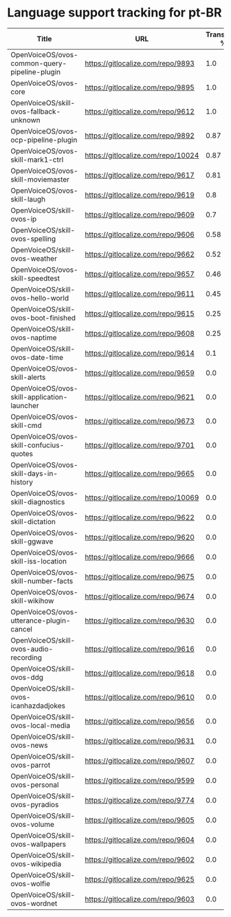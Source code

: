 # Language support tracking for pt-BR

| Title | URL | Translated % | Total Chars | Total Words | Untranslated Chars | Untranslated Words | Translated Chars | Translated Words |
| --- | --- | --- | --- | --- | --- | --- | --- | --- |
| OpenVoiceOS/ovos-common-query-pipeline-plugin | https://gitlocalize.com/repo/9893 | 1.0 | 67 | 15 | 0 | 0 | 67 | 15 |
| OpenVoiceOS/ovos-core | https://gitlocalize.com/repo/9895 | 1.0 | 935 | 153 | 0 | 0 | 935 | 153 |
| OpenVoiceOS/skill-ovos-fallback-unknown | https://gitlocalize.com/repo/9612 | 1.0 | 829 | 175 | 0 | 0 | 829 | 175 |
| OpenVoiceOS/ovos-ocp-pipeline-plugin | https://gitlocalize.com/repo/9892 | 0.87 | 2606 | 304 | 345 | 51 | 2261 | 253 |
| OpenVoiceOS/ovos-skill-mark1-ctrl | https://gitlocalize.com/repo/10024 | 0.87 | 2778 | 463 | 371 | 69 | 2407 | 394 |
| OpenVoiceOS/ovos-skill-moviemaster | https://gitlocalize.com/repo/9617 | 0.81 | 4577 | 639 | 865 | 130 | 3712 | 509 |
| OpenVoiceOS/ovos-skill-laugh | https://gitlocalize.com/repo/9619 | 0.8 | 291 | 41 | 57 | 13 | 234 | 28 |
| OpenVoiceOS/skill-ovos-ip | https://gitlocalize.com/repo/9609 | 0.7 | 1009 | 190 | 299 | 37 | 710 | 153 |
| OpenVoiceOS/skill-ovos-spelling | https://gitlocalize.com/repo/9606 | 0.58 | 238 | 35 | 100 | 16 | 138 | 19 |
| OpenVoiceOS/skill-ovos-weather | https://gitlocalize.com/repo/9662 | 0.52 | 13453 | 2231 | 6465 | 1166 | 6988 | 1065 |
| OpenVoiceOS/ovos-skill-speedtest | https://gitlocalize.com/repo/9657 | 0.46 | 560 | 80 | 305 | 33 | 255 | 47 |
| OpenVoiceOS/skill-ovos-hello-world | https://gitlocalize.com/repo/9611 | 0.45 | 503 | 86 | 278 | 40 | 225 | 46 |
| OpenVoiceOS/skill-ovos-boot-finished | https://gitlocalize.com/repo/9615 | 0.25 | 1661 | 202 | 1243 | 168 | 418 | 34 |
| OpenVoiceOS/skill-ovos-naptime | https://gitlocalize.com/repo/9608 | 0.25 | 950 | 159 | 708 | 115 | 242 | 44 |
| OpenVoiceOS/skill-ovos-date-time | https://gitlocalize.com/repo/9614 | 0.1 | 11254 | 2127 | 10127 | 1933 | 1127 | 194 |
| OpenVoiceOS/ovos-skill-alerts | https://gitlocalize.com/repo/9659 | 0.0 | 6736 | 1159 | 6736 | 1159 | 0 | 0 |
| OpenVoiceOS/ovos-skill-application-launcher | https://gitlocalize.com/repo/9621 | 0.0 | 533 | 61 | 533 | 61 | 0 | 0 |
| OpenVoiceOS/ovos-skill-cmd | https://gitlocalize.com/repo/9673 | 0.0 | 101 | 11 | 101 | 11 | 0 | 0 |
| OpenVoiceOS/ovos-skill-confucius-quotes | https://gitlocalize.com/repo/9701 | 0.0 | 10694 | 1962 | 10694 | 1962 | 0 | 0 |
| OpenVoiceOS/ovos-skill-days-in-history | https://gitlocalize.com/repo/9665 | 0.0 | 10846902 | 1751706 | 10846902 | 1751706 | 0 | 0 |
| OpenVoiceOS/ovos-skill-diagnostics | https://gitlocalize.com/repo/10069 | 0.0 | 1683 | 305 | 1683 | 305 | 0 | 0 |
| OpenVoiceOS/ovos-skill-dictation | https://gitlocalize.com/repo/9622 | 0.0 | 6022 | 867 | 6022 | 867 | 0 | 0 |
| OpenVoiceOS/ovos-skill-ggwave | https://gitlocalize.com/repo/9620 | 0.0 | 724 | 81 | 724 | 81 | 0 | 0 |
| OpenVoiceOS/ovos-skill-iss-location | https://gitlocalize.com/repo/9666 | 0.0 | 2993 | 483 | 2993 | 483 | 0 | 0 |
| OpenVoiceOS/ovos-skill-number-facts | https://gitlocalize.com/repo/9675 | 0.0 | 557 | 76 | 557 | 76 | 0 | 0 |
| OpenVoiceOS/ovos-skill-wikihow | https://gitlocalize.com/repo/9674 | 0.0 | 471 | 74 | 471 | 74 | 0 | 0 |
| OpenVoiceOS/ovos-utterance-plugin-cancel | https://gitlocalize.com/repo/9630 | 0.0 | 220 | 36 | 220 | 36 | 0 | 0 |
| OpenVoiceOS/skill-ovos-audio-recording | https://gitlocalize.com/repo/9616 | 0.0 | 2458 | 375 | 2458 | 375 | 0 | 0 |
| OpenVoiceOS/skill-ovos-ddg | https://gitlocalize.com/repo/9618 | 0.0 | 1731 | 287 | 1731 | 287 | 0 | 0 |
| OpenVoiceOS/skill-ovos-icanhazdadjokes | https://gitlocalize.com/repo/9610 | 0.0 | 84445 | 15866 | 84445 | 15866 | 0 | 0 |
| OpenVoiceOS/skill-ovos-local-media | https://gitlocalize.com/repo/9656 | 0.0 | 1352 | 254 | 1352 | 254 | 0 | 0 |
| OpenVoiceOS/skill-ovos-news | https://gitlocalize.com/repo/9631 | 0.0 | 630 | 86 | 630 | 86 | 0 | 0 |
| OpenVoiceOS/skill-ovos-parrot | https://gitlocalize.com/repo/9607 | 0.0 | 2052 | 360 | 2052 | 360 | 0 | 0 |
| OpenVoiceOS/skill-ovos-personal | https://gitlocalize.com/repo/9599 | 0.0 | 1027 | 148 | 1027 | 148 | 0 | 0 |
| OpenVoiceOS/skill-ovos-pyradios | https://gitlocalize.com/repo/9774 | 0.0 | 63 | 7 | 63 | 7 | 0 | 0 |
| OpenVoiceOS/skill-ovos-volume | https://gitlocalize.com/repo/9605 | 0.0 | 1485 | 266 | 1485 | 266 | 0 | 0 |
| OpenVoiceOS/skill-ovos-wallpapers | https://gitlocalize.com/repo/9604 | 0.0 | 1304 | 133 | 1304 | 133 | 0 | 0 |
| OpenVoiceOS/skill-ovos-wikipedia | https://gitlocalize.com/repo/9602 | 0.0 | 1339 | 195 | 1339 | 195 | 0 | 0 |
| OpenVoiceOS/skill-ovos-wolfie | https://gitlocalize.com/repo/9625 | 0.0 | 724 | 116 | 724 | 116 | 0 | 0 |
| OpenVoiceOS/skill-ovos-wordnet | https://gitlocalize.com/repo/9603 | 0.0 | 923 | 163 | 923 | 163 | 0 | 0 |
